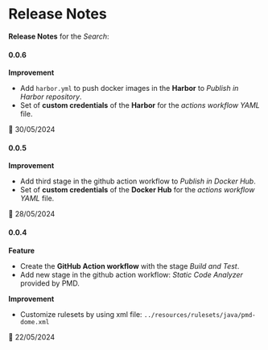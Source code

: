 # Release Notes

**Release Notes** for the *Search*:

#### 0.0.6 
**Improvement**
* Add `harbor.yml` to push docker images in the **Harbor** to *Publish in Harbor repository*.
* Set of **custom credentials** of the **Harbor** for the *actions workflow YAML* file.

:date: 30/05/2024

#### 0.0.5
**Improvement**
* Add third stage in the github action workflow to *Publish in Docker Hub*.
* Set of **custom credentials** of the **Docker Hub** for the *actions workflow YAML* file.

:date: 28/05/2024

#### 0.0.4
**Feature**
* Create the **GitHub Action workflow** with the stage *Build and Test*.
* Add new stage in the github action workflow: *Static Code Analyzer* provided by PMD.

**Improvement**
* Customize rulesets by using xml file: `../resources/rulesets/java/pmd-dome.xml`

:date: 22/05/2024